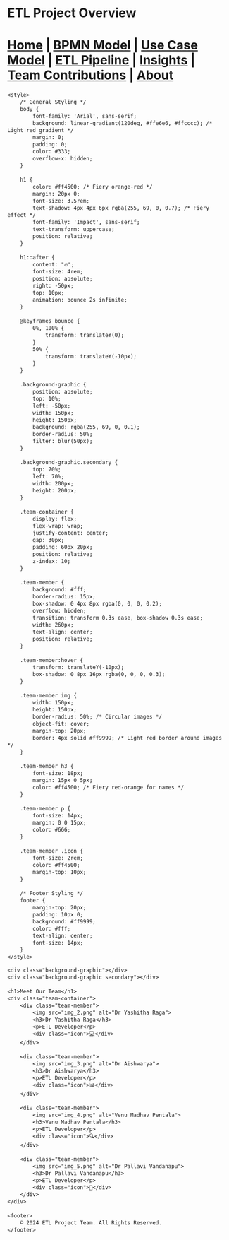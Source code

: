 # ETL Project Overview


[Home](index.md) | [BPMN Model](bpmn.md) | [Use Case Model](use_case.md) | [ETL Pipeline](etl_pipeline.md) | [Insights](insights.md) | [Team Contributions](team.md) | [About](about.md)
=======




<!DOCTYPE html>
<html lang="en">
<head>
    <meta charset="UTF-8">
    <meta name="viewport" content="width=device-width, initial-scale=1.0">
    <title>About - ETL Project</title>

    <style>
        /* General Styling */
        body {
            font-family: 'Arial', sans-serif;
            background: linear-gradient(120deg, #ffe6e6, #ffcccc); /* Light red gradient */
            margin: 0;
            padding: 0;
            color: #333;
            overflow-x: hidden;
        }

        h1 {
            color: #ff4500; /* Fiery orange-red */
            margin: 20px 0;
            font-size: 3.5rem;
            text-shadow: 4px 4px 6px rgba(255, 69, 0, 0.7); /* Fiery effect */
            font-family: 'Impact', sans-serif;
            text-transform: uppercase;
            position: relative;
        }

        h1::after {
            content: "🔥";
            font-size: 4rem;
            position: absolute;
            right: -50px;
            top: 10px;
            animation: bounce 2s infinite;
        }

        @keyframes bounce {
            0%, 100% {
                transform: translateY(0);
            }
            50% {
                transform: translateY(-10px);
            }
        }

        .background-graphic {
            position: absolute;
            top: 10%;
            left: -50px;
            width: 150px;
            height: 150px;
            background: rgba(255, 69, 0, 0.1);
            border-radius: 50%;
            filter: blur(50px);
        }

        .background-graphic.secondary {
            top: 70%;
            left: 70%;
            width: 200px;
            height: 200px;
        }

        .team-container {
            display: flex;
            flex-wrap: wrap;
            justify-content: center;
            gap: 30px;
            padding: 60px 20px;
            position: relative;
            z-index: 10;
        }

        .team-member {
            background: #fff;
            border-radius: 15px;
            box-shadow: 0 4px 8px rgba(0, 0, 0, 0.2);
            overflow: hidden;
            transition: transform 0.3s ease, box-shadow 0.3s ease;
            width: 260px;
            text-align: center;
            position: relative;
        }

        .team-member:hover {
            transform: translateY(-10px);
            box-shadow: 0 8px 16px rgba(0, 0, 0, 0.3);
        }

        .team-member img {
            width: 150px;
            height: 150px;
            border-radius: 50%; /* Circular images */
            object-fit: cover;
            margin-top: 20px;
            border: 4px solid #ff9999; /* Light red border around images */
        }

        .team-member h3 {
            font-size: 18px;
            margin: 15px 0 5px;
            color: #ff4500; /* Fiery red-orange for names */
        }

        .team-member p {
            font-size: 14px;
            margin: 0 0 15px;
            color: #666;
        }

        .team-member .icon {
            font-size: 2rem;
            color: #ff4500;
            margin-top: 10px;
        }

        /* Footer Styling */
        footer {
            margin-top: 20px;
            padding: 10px 0;
            background: #ff9999;
            color: #fff;
            text-align: center;
            font-size: 14px;
        }
    </style>
</head>
<body>

    <div class="background-graphic"></div>
    <div class="background-graphic secondary"></div>

    <h1>Meet Our Team</h1>
    <div class="team-container">
        <div class="team-member">
            <img src="img_2.png" alt="Dr Yashitha Raga">
            <h3>Dr Yashitha Raga</h3>
            <p>ETL Developer</p>
            <div class="icon">💻</div>
        </div>

        <div class="team-member">
            <img src="img_3.png" alt="Dr Aishwarya">
            <h3>Dr Aishwarya</h3>
            <p>ETL Developer</p>
            <div class="icon">📊</div>
        </div>

        <div class="team-member">
            <img src="img_4.png" alt="Venu Madhav Pentala">
            <h3>Venu Madhav Pentala</h3>
            <p>ETL Developer</p>
            <div class="icon">🔍</div>
        </div>

        <div class="team-member">
            <img src="img_5.png" alt="Dr Pallavi Vandanapu">
            <h3>Dr Pallavi Vandanapu</h3>
            <p>ETL Developer</p>
            <div class="icon">🚀</div>
        </div>
    </div>

    <footer>
        © 2024 ETL Project Team. All Rights Reserved.
    </footer>

</body>
</html>




 